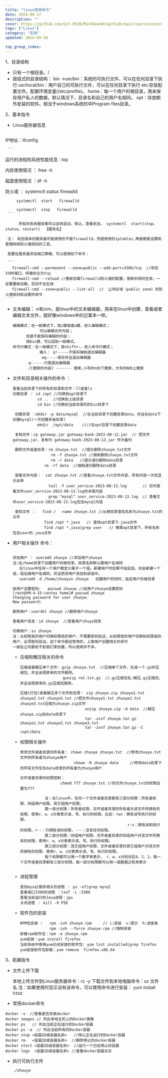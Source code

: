 ```yaml
---
title: "linux常用命令"
date: 2024-09-17
description: ""
cover: https://github.com/Gjt-9520/MarkDownBlog/blob/main/source/coverImages/Bimage-135/Bimage133.jpg?raw=true
tags: ["Linux"]
category: "实用"
updated: 2024-09-18

top_group_index:
--- 
```


1、目录结构

* 只有一个根目录。/
* 层级式的目录结构：
         bin ->usr/bin：系统的可执行文件，可以在任何目录下执行
         usr/local/bin：用户自己的可执行文件，可以在任何目录下执行
         etc:存放配置文件。配置环境变量(/etc/profile)。
         home：每一个用户的根目录，用来保存用户私人的数据，默认情况下，目录名和自己的用户名相同。
         opt：存放额外安装的软件。相当于windows系统的中Program files目录。

2、基本指令

   * Linux服务器信息

     ```
IP地址：ifconfig
     
     ```

运行的进程和系统性能信息 : top
     
内存使用情况  ： free  -h
     
磁盘使用情况 ：df -h 
     
防火墙 ： systemctl  status firewalld 
     
         systemctl  start   firewalld
     
         systemctl  stop   firewalld
     ```
    
     ​     所有的系统服务都可以这样启动、停止，查看状态， systemctl  start(stop、status、restart)  【服务名】
    
     注： 有些版本的服务器可能使用的不是firewalld，而是使用的iptables,两者都是设置和管理网络防火墙规则的工具。
    
     若要在服务器添加端口策略，可以使用如下命令：
     
     ```
       firewall-cmd --permanent --zone=public --add-port=3306/tcp  //添加3306端口，传输协议为tcp
       firewall-cmd --reload //重新加载firewalld防火墙的配置，使新的规则生效，一定要重新加载，否则不会生效
       firewall-cmd --zone=public --list-all  //  公共区域（public zone）的防火墙规则和设置的命令
     ```

* 文本编辑： vi和vim，是linux中的文本编辑器，用来在linux中创建、查看或者编辑文本文件，就好像windows中的记事本一样。

      编辑模式：在一般模式下，按i键或者a键，进入编辑模式；
                  可以编辑文件内容；
            但是不能保存编辑的内容；
            按Esc键，可以回到一般模式。
      命令行模式：在一般模式下，按shift+:，进入命令行模式；
                  输入： q!-----不保存强制退出编辑器
                   wq-----保存并且退出编辑器
      	     q------只是退出编辑器
      	     /[搜索的内容] ------- 搜索,小写的n向下搜索，大写的N向上搜索
* 文件和目录相关操作的命令 ： 

  

  ``` 
  查看当前目录下的所有的目录和文件：ll或者ls
  切换目录 ： cd /opt //切换到opt目录下
             cd ..  //切换到上级目录
             cd bin //切换到当前目录的的bin目录下
             
   创建目录 ：mkdir -p data/mysql  //在当前目录下创建目录data，并且在data下创建mysql(一次创建多级目录)
             mkdir  /opt/data    ////在opt目录下创建目录data
             
   复制文件：cp gateway.jar gateway-bank-2023-08-12.jar  // 把文件gateway.jar，复制为 gateway-bank-2023-08-12.jar 作为备份
   
   删除文件或者目录：rm zhuoye.txt  //提示删除zhuoye.txt文件
                   rm -f zhuoye.txt //强制删除zhuoye.txt文件
                   rm -r data   //提示递归删除data目录
  		        rm -rf data  //强制递归删除data目录
  		        
   查看文件内容：  cat zhuoye.txt //查看zhuoye.txt文件内容，所有内容一次性显示出来
                  tail -f user_service-2023-08-13.log       // 实时查看文件user_service-2023-08-13.log的末尾内容
                  grep "mysql" user_service-2023-08-13.log  // 查看文件user_service-2023-08-13.log包含mysql内容
                  
   查找文件 ：   find /  -name zhuoye.txt //从根目录查找名称为zhuoye.txt的文件
                find /opt *.java   // 查找opt目录下.java文件
                find /opt *.java|grep user   // 搜索opt目录下，所有名称包含user的.java文件
  ```

  

* 用户相关操作 命令：

  ```
  
  添加用户 ： useradd zhuoye //添加用户zhuoye
  注:在/home目录下创建用户的根目录，目录名称默认跟用户名相同
     在linux中任何一个用户都至少属于一个组，新建用户时如果不指定组，则会新建一个组，组名跟用户名相同，并且把该用户添加到该组中。
     useradd -d /home/zhuoyun zhuoye   创建用户的同时，指定用户的根目录
     
  给用户设置密码:   passwd zhuoye //给用户zhuoye设置密码
  [root@VM-4-15-centos home]# passwd zhuoye
  Changing password for user zhuoye.
  New password: 
  
  删除用户：userdel zhuoye //删除用户zhuoye
  
  查看用户信息：id zhuoye  //查看用户zhuye信息
  
  切换用户：su zhuoye
  注：从权限高的用户切换权限低的用户，不需要密码验证，从权限低的用户切换到权限高的用户，必须密码验证。这个命令是经常用的，上面用户创建相关的命令
  一般在公司都轮不到我们来创建，所以使用并不多。
  ```

  

  * 压缩和解压相关的命令

    ```
    压缩或者解压单个文件: gzip zhuoye.txt  //压缩单个文件，生成一个.gz的压缩包，并且会把原来的文件删除。
    			       gunzip ret.txt.gz  //.gz压缩包名:解压.gz压缩包，并且会把原来的.gz压缩包删除。
    			      
    压缩(打包)或者解压多个文件和目录： zip zhuoye.zip zhuoye1.txt zhuoye2.txt zhuoye3.txt //把文件zhuoye1.txt zhuoye2.txt zhuoye3.txt压缩为zhuoye.zip文件
    					         unzip zhuoye.zip -d data  //解压zhuoye.zip到data目录下
    					         tar -zcvf zhuoye.tar.gz zhuoye1.txt zhuoye2.txt zhuoye3.txt 
    					         tar -zxvf zhuoye.tar.gz -C /opt/data   
    ```

    

  * 权限相关操作

    ```
    修改文件或者目录的所有者： chown zhuoye zhuoye.txt  //修改zhuoye.txt文件的所有者为zhuoye用户
                            chown -R zhuoye data     //修改data目录下的所有文件包含data目录的所有者为zhuoye用户
                            
    文件或者目录的权限控制：  
                      chmod 777 zhuoye.txt //将文件zhuoye.txt的权限设置为777
    
               注：在linux中，任何一个文件或者目录都有三部分权限：所有者权限、同组用户权限、其它组用户权限。
    	       第一部分权限：所有者权限，文件或者目录的所有者对该文件所拥有的权限，使用r、w、x分表表示读、写、执行的权限。比如：rwx：拥有读写执行的权限，
                                                    r-x：拥有读和执行的权限，r--：只拥有读的权限，---：没有任何权限。
    	       第二部分权限：同组用户权限，文件或者目录的同组用户对该文件所拥有的权限，使用r、w、x分表表示读、写、执行的权限。
    	       第三部分权限：其它组用户权限，文件或者目录的其它组用户对该文件所拥有的权限，使用r、w、x分表表示读、写、执行的权限。
    	       每个权限都可以用一个数字来表示， r、w、x分别对应4、2、1，每一个文件或者目录都有三部分权限，每一部分权限都可以用一组数据之和来表示
    	       
    ```

    

  * 进程管理

    ```
    查找mysql服务相关的进程 ： ps -ef|grep mysql 
    查看端口3306的进程 ：lsof -i :3306
    查看当前运行的Java进程：jps
    关闭进程 ： kill -9 PID
    ```

    

  * 软件包的安装

    ```
    RPM包安装 :   rpm -ivh zhuoye.rpm     // i:安装  v:提示  h:进度条
                 rpm -ivh --force zhuoye.rpm //强制安装
    卸载rpm软件包：rpm -e zhuoye.rpm 
    yum安装：yum install firefox
    当前系统中使用yum已经安装的软件包: yum list installed|grep firefox
    yum安装软件包卸载：yum remove  firefox.x86_64
    ```

    

3、拓展指令

* 文件上传下载

    本地上传文件到Linux服务器命令：rz -y
    下载文件到本地电脑命令：sz 文件名 
    注：如果使用时显示没有该命令，可以使用命令进行安装： yum install lrzsz

*  常用docker命令

  ```
  docker -v  //查看是否安装docker
  docker images // 列出本地主机上的Docker镜像
  docker ps   // 列出当前正在运行的Docker容器
  docker ps -a  // 列出当前所有的Docker容器
  docker stop <容器ID或容器名称>   //停止正在运行的Docker容器
  docker rm   <容器ID或容器名称>  //删除停止的docker容器
  docker start <容器ID或容器名称>  //运行一个已经停止的容器
  docker logs  <容器ID或容器名称> //查看docker容器日志
  ```

  

* 执行可执行文件

  ```
  ./zhouye
  ```
